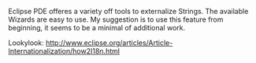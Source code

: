 Eclipse PDE offeres a variety off tools to externalize Strings. The available Wizards are easy to use. My suggestion is to use this feature from beginning, it seems to be a minimal of additional work.

Lookylook: http://www.eclipse.org/articles/Article-Internationalization/how2I18n.html